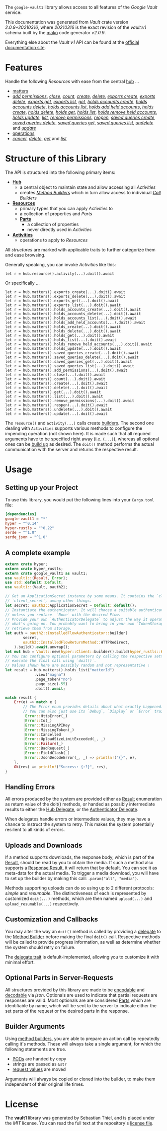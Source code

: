 <!---
DO NOT EDIT !
This file was generated automatically from 'src/mako/api/README.md.mako'
DO NOT EDIT !
-->
The `google-vault1` library allows access to all features of the *Google Vault* service.

This documentation was generated from *Vault* crate version *2.0.9+20210316*, where *20210316* is the exact revision of the *vault:v1* schema built by the [mako](http://www.makotemplates.org/) code generator *v2.0.9*.

Everything else about the *Vault* *v1* API can be found at the
[official documentation site](https://developers.google.com/vault).
# Features

Handle the following *Resources* with ease from the central [hub](https://docs.rs/google-vault1/2.0.9+20210316/google_vault1/Vault) ... 

* [matters](https://docs.rs/google-vault1/2.0.9+20210316/google_vault1/api::Matter)
 * [*add permissions*](https://docs.rs/google-vault1/2.0.9+20210316/google_vault1/api::MatterAddPermissionCall), [*close*](https://docs.rs/google-vault1/2.0.9+20210316/google_vault1/api::MatterCloseCall), [*count*](https://docs.rs/google-vault1/2.0.9+20210316/google_vault1/api::MatterCountCall), [*create*](https://docs.rs/google-vault1/2.0.9+20210316/google_vault1/api::MatterCreateCall), [*delete*](https://docs.rs/google-vault1/2.0.9+20210316/google_vault1/api::MatterDeleteCall), [*exports create*](https://docs.rs/google-vault1/2.0.9+20210316/google_vault1/api::MatterExportCreateCall), [*exports delete*](https://docs.rs/google-vault1/2.0.9+20210316/google_vault1/api::MatterExportDeleteCall), [*exports get*](https://docs.rs/google-vault1/2.0.9+20210316/google_vault1/api::MatterExportGetCall), [*exports list*](https://docs.rs/google-vault1/2.0.9+20210316/google_vault1/api::MatterExportListCall), [*get*](https://docs.rs/google-vault1/2.0.9+20210316/google_vault1/api::MatterGetCall), [*holds accounts create*](https://docs.rs/google-vault1/2.0.9+20210316/google_vault1/api::MatterHoldAccountCreateCall), [*holds accounts delete*](https://docs.rs/google-vault1/2.0.9+20210316/google_vault1/api::MatterHoldAccountDeleteCall), [*holds accounts list*](https://docs.rs/google-vault1/2.0.9+20210316/google_vault1/api::MatterHoldAccountListCall), [*holds add held accounts*](https://docs.rs/google-vault1/2.0.9+20210316/google_vault1/api::MatterHoldAddHeldAccountCall), [*holds create*](https://docs.rs/google-vault1/2.0.9+20210316/google_vault1/api::MatterHoldCreateCall), [*holds delete*](https://docs.rs/google-vault1/2.0.9+20210316/google_vault1/api::MatterHoldDeleteCall), [*holds get*](https://docs.rs/google-vault1/2.0.9+20210316/google_vault1/api::MatterHoldGetCall), [*holds list*](https://docs.rs/google-vault1/2.0.9+20210316/google_vault1/api::MatterHoldListCall), [*holds remove held accounts*](https://docs.rs/google-vault1/2.0.9+20210316/google_vault1/api::MatterHoldRemoveHeldAccountCall), [*holds update*](https://docs.rs/google-vault1/2.0.9+20210316/google_vault1/api::MatterHoldUpdateCall), [*list*](https://docs.rs/google-vault1/2.0.9+20210316/google_vault1/api::MatterListCall), [*remove permissions*](https://docs.rs/google-vault1/2.0.9+20210316/google_vault1/api::MatterRemovePermissionCall), [*reopen*](https://docs.rs/google-vault1/2.0.9+20210316/google_vault1/api::MatterReopenCall), [*saved queries create*](https://docs.rs/google-vault1/2.0.9+20210316/google_vault1/api::MatterSavedQueryCreateCall), [*saved queries delete*](https://docs.rs/google-vault1/2.0.9+20210316/google_vault1/api::MatterSavedQueryDeleteCall), [*saved queries get*](https://docs.rs/google-vault1/2.0.9+20210316/google_vault1/api::MatterSavedQueryGetCall), [*saved queries list*](https://docs.rs/google-vault1/2.0.9+20210316/google_vault1/api::MatterSavedQueryListCall), [*undelete*](https://docs.rs/google-vault1/2.0.9+20210316/google_vault1/api::MatterUndeleteCall) and [*update*](https://docs.rs/google-vault1/2.0.9+20210316/google_vault1/api::MatterUpdateCall)
* [operations](https://docs.rs/google-vault1/2.0.9+20210316/google_vault1/api::Operation)
 * [*cancel*](https://docs.rs/google-vault1/2.0.9+20210316/google_vault1/api::OperationCancelCall), [*delete*](https://docs.rs/google-vault1/2.0.9+20210316/google_vault1/api::OperationDeleteCall), [*get*](https://docs.rs/google-vault1/2.0.9+20210316/google_vault1/api::OperationGetCall) and [*list*](https://docs.rs/google-vault1/2.0.9+20210316/google_vault1/api::OperationListCall)




# Structure of this Library

The API is structured into the following primary items:

* **[Hub](https://docs.rs/google-vault1/2.0.9+20210316/google_vault1/Vault)**
    * a central object to maintain state and allow accessing all *Activities*
    * creates [*Method Builders*](https://docs.rs/google-vault1/2.0.9+20210316/google_vault1/client::MethodsBuilder) which in turn
      allow access to individual [*Call Builders*](https://docs.rs/google-vault1/2.0.9+20210316/google_vault1/client::CallBuilder)
* **[Resources](https://docs.rs/google-vault1/2.0.9+20210316/google_vault1/client::Resource)**
    * primary types that you can apply *Activities* to
    * a collection of properties and *Parts*
    * **[Parts](https://docs.rs/google-vault1/2.0.9+20210316/google_vault1/client::Part)**
        * a collection of properties
        * never directly used in *Activities*
* **[Activities](https://docs.rs/google-vault1/2.0.9+20210316/google_vault1/client::CallBuilder)**
    * operations to apply to *Resources*

All *structures* are marked with applicable traits to further categorize them and ease browsing.

Generally speaking, you can invoke *Activities* like this:

```Rust,ignore
let r = hub.resource().activity(...).doit().await
```

Or specifically ...

```ignore
let r = hub.matters().exports_create(...).doit().await
let r = hub.matters().exports_delete(...).doit().await
let r = hub.matters().exports_get(...).doit().await
let r = hub.matters().exports_list(...).doit().await
let r = hub.matters().holds_accounts_create(...).doit().await
let r = hub.matters().holds_accounts_delete(...).doit().await
let r = hub.matters().holds_accounts_list(...).doit().await
let r = hub.matters().holds_add_held_accounts(...).doit().await
let r = hub.matters().holds_create(...).doit().await
let r = hub.matters().holds_delete(...).doit().await
let r = hub.matters().holds_get(...).doit().await
let r = hub.matters().holds_list(...).doit().await
let r = hub.matters().holds_remove_held_accounts(...).doit().await
let r = hub.matters().holds_update(...).doit().await
let r = hub.matters().saved_queries_create(...).doit().await
let r = hub.matters().saved_queries_delete(...).doit().await
let r = hub.matters().saved_queries_get(...).doit().await
let r = hub.matters().saved_queries_list(...).doit().await
let r = hub.matters().add_permissions(...).doit().await
let r = hub.matters().close(...).doit().await
let r = hub.matters().count(...).doit().await
let r = hub.matters().create(...).doit().await
let r = hub.matters().delete(...).doit().await
let r = hub.matters().get(...).doit().await
let r = hub.matters().list(...).doit().await
let r = hub.matters().remove_permissions(...).doit().await
let r = hub.matters().reopen(...).doit().await
let r = hub.matters().undelete(...).doit().await
let r = hub.matters().update(...).doit().await
```

The `resource()` and `activity(...)` calls create [builders][builder-pattern]. The second one dealing with `Activities` 
supports various methods to configure the impending operation (not shown here). It is made such that all required arguments have to be 
specified right away (i.e. `(...)`), whereas all optional ones can be [build up][builder-pattern] as desired.
The `doit()` method performs the actual communication with the server and returns the respective result.

# Usage

## Setting up your Project

To use this library, you would put the following lines into your `Cargo.toml` file:

```toml
[dependencies]
google-vault1 = "*"
hyper = "^0.14"
hyper-rustls = "^0.22"
serde = "^1.0"
serde_json = "^1.0"
```

## A complete example

```Rust
extern crate hyper;
extern crate hyper_rustls;
extern crate google_vault1 as vault1;
use vault1::{Result, Error};
use std::default::Default;
use vault1::{Vault, oauth2};

// Get an ApplicationSecret instance by some means. It contains the `client_id` and 
// `client_secret`, among other things.
let secret: oauth2::ApplicationSecret = Default::default();
// Instantiate the authenticator. It will choose a suitable authentication flow for you, 
// unless you replace  `None` with the desired Flow.
// Provide your own `AuthenticatorDelegate` to adjust the way it operates and get feedback about 
// what's going on. You probably want to bring in your own `TokenStorage` to persist tokens and
// retrieve them from storage.
let auth = oauth2::InstalledFlowAuthenticator::builder(
        secret,
        oauth2::InstalledFlowReturnMethod::HTTPRedirect,
    ).build().await.unwrap();
let mut hub = Vault::new(hyper::Client::builder().build(hyper_rustls::HttpsConnector::with_native_roots()), auth);
// You can configure optional parameters by calling the respective setters at will, and
// execute the final call using `doit()`.
// Values shown here are possibly random and not representative !
let result = hub.matters().holds_list("matterId")
             .view("magna")
             .page_token("no")
             .page_size(-55)
             .doit().await;

match result {
    Err(e) => match e {
        // The Error enum provides details about what exactly happened.
        // You can also just use its `Debug`, `Display` or `Error` traits
         Error::HttpError(_)
        |Error::Io(_)
        |Error::MissingAPIKey
        |Error::MissingToken(_)
        |Error::Cancelled
        |Error::UploadSizeLimitExceeded(_, _)
        |Error::Failure(_)
        |Error::BadRequest(_)
        |Error::FieldClash(_)
        |Error::JsonDecodeError(_, _) => println!("{}", e),
    },
    Ok(res) => println!("Success: {:?}", res),
}

```
## Handling Errors

All errors produced by the system are provided either as [Result](https://docs.rs/google-vault1/2.0.9+20210316/google_vault1/client::Result) enumeration as return value of
the doit() methods, or handed as possibly intermediate results to either the 
[Hub Delegate](https://docs.rs/google-vault1/2.0.9+20210316/google_vault1/client::Delegate), or the [Authenticator Delegate](https://docs.rs/yup-oauth2/*/yup_oauth2/trait.AuthenticatorDelegate.html).

When delegates handle errors or intermediate values, they may have a chance to instruct the system to retry. This 
makes the system potentially resilient to all kinds of errors.

## Uploads and Downloads
If a method supports downloads, the response body, which is part of the [Result](https://docs.rs/google-vault1/2.0.9+20210316/google_vault1/client::Result), should be
read by you to obtain the media.
If such a method also supports a [Response Result](https://docs.rs/google-vault1/2.0.9+20210316/google_vault1/client::ResponseResult), it will return that by default.
You can see it as meta-data for the actual media. To trigger a media download, you will have to set up the builder by making
this call: `.param("alt", "media")`.

Methods supporting uploads can do so using up to 2 different protocols: 
*simple* and *resumable*. The distinctiveness of each is represented by customized 
`doit(...)` methods, which are then named `upload(...)` and `upload_resumable(...)` respectively.

## Customization and Callbacks

You may alter the way an `doit()` method is called by providing a [delegate](https://docs.rs/google-vault1/2.0.9+20210316/google_vault1/client::Delegate) to the 
[Method Builder](https://docs.rs/google-vault1/2.0.9+20210316/google_vault1/client::CallBuilder) before making the final `doit()` call. 
Respective methods will be called to provide progress information, as well as determine whether the system should 
retry on failure.

The [delegate trait](https://docs.rs/google-vault1/2.0.9+20210316/google_vault1/client::Delegate) is default-implemented, allowing you to customize it with minimal effort.

## Optional Parts in Server-Requests

All structures provided by this library are made to be [encodable](https://docs.rs/google-vault1/2.0.9+20210316/google_vault1/client::RequestValue) and 
[decodable](https://docs.rs/google-vault1/2.0.9+20210316/google_vault1/client::ResponseResult) via *json*. Optionals are used to indicate that partial requests are responses 
are valid.
Most optionals are are considered [Parts](https://docs.rs/google-vault1/2.0.9+20210316/google_vault1/client::Part) which are identifiable by name, which will be sent to 
the server to indicate either the set parts of the request or the desired parts in the response.

## Builder Arguments

Using [method builders](https://docs.rs/google-vault1/2.0.9+20210316/google_vault1/client::CallBuilder), you are able to prepare an action call by repeatedly calling it's methods.
These will always take a single argument, for which the following statements are true.

* [PODs][wiki-pod] are handed by copy
* strings are passed as `&str`
* [request values](https://docs.rs/google-vault1/2.0.9+20210316/google_vault1/client::RequestValue) are moved

Arguments will always be copied or cloned into the builder, to make them independent of their original life times.

[wiki-pod]: http://en.wikipedia.org/wiki/Plain_old_data_structure
[builder-pattern]: http://en.wikipedia.org/wiki/Builder_pattern
[google-go-api]: https://github.com/google/google-api-go-client

# License
The **vault1** library was generated by Sebastian Thiel, and is placed 
under the *MIT* license.
You can read the full text at the repository's [license file][repo-license].

[repo-license]: https://github.com/Byron/google-apis-rsblob/main/LICENSE.md
